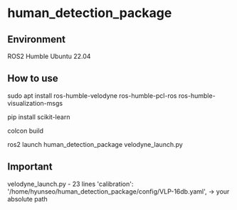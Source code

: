 # human_detection_package
## Environment
ROS2 Humble
Ubuntu 22.04

## How to use
sudo apt install ros-humble-velodyne ros-humble-pcl-ros ros-humble-visualization-msgs

pip install scikit-learn

colcon build

ros2 launch human_detection_package velodyne_launch.py

## Important
velodyne_launch.py - 23 lines
'calibration': '/home/hyunseo/human_detection_package/config/VLP-16db.yaml', -> your absolute path

